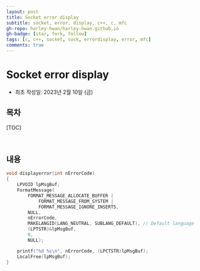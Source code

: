 ```yaml
---
layout: post
title: Socket error display
subtitle: socket, error, display, c++, c, mfc
gh-repo: harley-hwan/harley-hwan.github.io
gh-badge: [star, fork, follow]
tags: [c, c++, socket, sock, errordisplay, error, mfc]
comments: true
---
```


#  Socket error display
- 최초 작성일: 2023년 2월 10일 (금)

## 목차

[TOC]

<br/>

## 내용

```c++
void displayerror(int nErrorCode)
{
    LPVOID lpMsgBuf;
    FormatMessage(
        FORMAT_MESSAGE_ALLOCATE_BUFFER |
            FORMAT_MESSAGE_FROM_SYSTEM |
            FORMAT_MESSAGE_IGNORE_INSERTS,
        NULL,
        nErrorCode,
        MAKELANGID(LANG_NEUTRAL, SUBLANG_DEFAULT), // Default language
        (LPTSTR)&lpMsgBuf,
        0,
        NULL);

    printf("%d %s\n", nErrorCode, (LPCTSTR)lpMsgBuf);
    LocalFree(lpMsgBuf);
}
```
